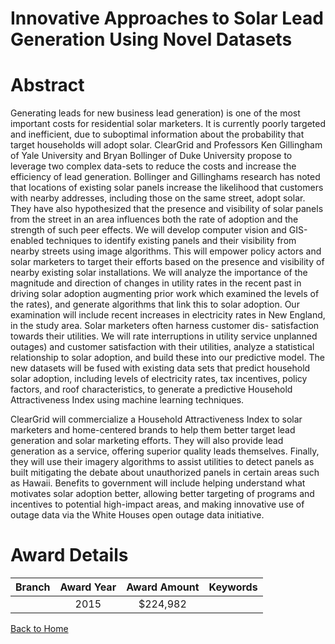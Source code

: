 
Innovative Approaches to Solar Lead Generation Using Novel Datasets
===================================================================

# Abstract


Generating leads for new business lead generation) is one of the most important costs for residential solar marketers. It is currently poorly targeted and inefficient, due to suboptimal information about the probability that target households will adopt solar. ClearGrid and Professors Ken Gillingham of Yale University and Bryan Bollinger of Duke University propose to leverage two complex data-sets to reduce the costs and increase the efficiency of lead generation. Bollinger and Gillinghams research has noted that locations of existing solar panels increase the likelihood that customers with nearby addresses, including those on the same street, adopt solar. They have also hypothesized that the presence and visibility of solar panels from the street in an area influences both the rate of adoption and the strength of such peer effects. We will develop computer vision and GIS-enabled techniques to identify existing panels and their visibility from nearby streets using image algorithms. This will empower policy actors and solar marketers to target their efforts based on the presence and visibility of nearby existing solar installations. We will analyze the importance of the magnitude and direction of changes in utility rates in the recent past in driving solar adoption augmenting prior work which examined the levels of the rates), and generate algorithms that link this to solar adoption. Our examination will include recent increases in electricity rates in New England, in the study area. Solar marketers often harness customer dis- satisfaction towards their utilities. We will rate interruptions in utility service unplanned outages) and customer satisfaction with their utilities, analyze a statistical relationship to solar adoption, and build these into our predictive model. The new datasets will be fused with existing data sets that predict household solar adoption, including levels of electricity rates, tax incentives, policy factors, and roof characteristics, to generate a predictive Household Attractiveness Index using machine learning techniques.

ClearGrid will commercialize a Household Attractiveness Index to solar marketers and home-centered brands to help them better target lead generation and solar marketing efforts. They will also provide lead generation as a service, offering superior quality leads themselves. Finally, they will use their imagery algorithms to assist utilities to detect panels as built  mitigating the debate about unauthorized panels in certain areas such as Hawaii. Benefits to government will include helping understand what motivates solar adoption better, allowing better targeting of programs and incentives to potential high-impact areas, and making innovative use of outage data via the White Houses open outage data initiative.  

# Award Details

|Branch|Award Year|Award Amount|Keywords|
| :---: | :---: | :---: | :---: |
||2015|$224,982||
  
  


[Back to Home](https://github.com/chrischow/dod_sbir_awards#709)